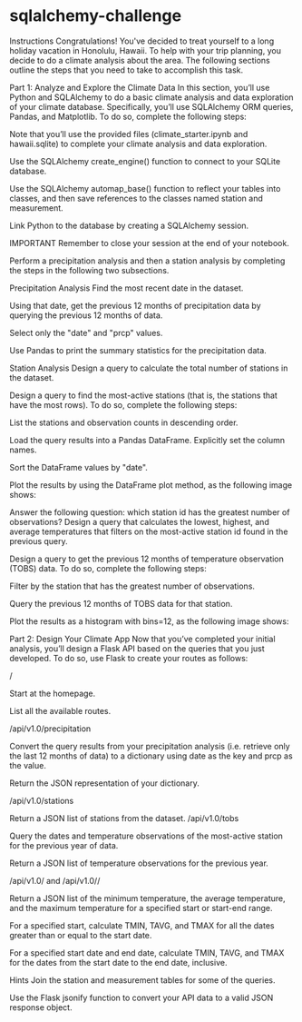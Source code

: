 # sqlalchemy-challenge
Instructions
Congratulations! You've decided to treat yourself to a long holiday vacation in Honolulu, Hawaii. To help with your trip planning, you decide to do a climate analysis about the area. The following sections outline the steps that you need to take to accomplish this task.

Part 1: Analyze and Explore the Climate Data
In this section, you’ll use Python and SQLAlchemy to do a basic climate analysis and data exploration of your climate database. Specifically, you’ll use SQLAlchemy ORM queries, Pandas, and Matplotlib. To do so, complete the following steps:

Note that you’ll use the provided files (climate_starter.ipynb and hawaii.sqlite) to complete your climate analysis and data exploration.

Use the SQLAlchemy create_engine() function to connect to your SQLite database.

Use the SQLAlchemy automap_base() function to reflect your tables into classes, and then save references to the classes named station and measurement.

Link Python to the database by creating a SQLAlchemy session.

IMPORTANT
Remember to close your session at the end of your notebook.

Perform a precipitation analysis and then a station analysis by completing the steps in the following two subsections.

Precipitation Analysis
Find the most recent date in the dataset.

Using that date, get the previous 12 months of precipitation data by querying the previous 12 months of data.

Select only the "date" and "prcp" values.

Use Pandas to print the summary statistics for the precipitation data.

Station Analysis
Design a query to calculate the total number of stations in the dataset.

Design a query to find the most-active stations (that is, the stations that have the most rows). To do so, complete the following steps:

List the stations and observation counts in descending order.

Load the query results into a Pandas DataFrame. Explicitly set the column names.

Sort the DataFrame values by "date".

Plot the results by using the DataFrame plot method, as the following image shows:

Answer the following question: which station id has the greatest number of observations?
Design a query that calculates the lowest, highest, and average temperatures that filters on the most-active station id found in the previous query.

Design a query to get the previous 12 months of temperature observation (TOBS) data. To do so, complete the following steps:

Filter by the station that has the greatest number of observations.

Query the previous 12 months of TOBS data for that station.

Plot the results as a histogram with bins=12, as the following image shows:

Part 2: Design Your Climate App
Now that you’ve completed your initial analysis, you’ll design a Flask API based on the queries that you just developed. To do so, use Flask to create your routes as follows:

/

Start at the homepage.

List all the available routes.

/api/v1.0/precipitation

Convert the query results from your precipitation analysis (i.e. retrieve only the last 12 months of data) to a dictionary using date as the key and prcp as the value.

Return the JSON representation of your dictionary.

/api/v1.0/stations

Return a JSON list of stations from the dataset.
/api/v1.0/tobs

Query the dates and temperature observations of the most-active station for the previous year of data.

Return a JSON list of temperature observations for the previous year.

/api/v1.0/<start> and /api/v1.0/<start>/<end>

Return a JSON list of the minimum temperature, the average temperature, and the maximum temperature for a specified start or start-end range.

For a specified start, calculate TMIN, TAVG, and TMAX for all the dates greater than or equal to the start date.

For a specified start date and end date, calculate TMIN, TAVG, and TMAX for the dates from the start date to the end date, inclusive.

Hints
Join the station and measurement tables for some of the queries.

Use the Flask jsonify function to convert your API data to a valid JSON response object.
